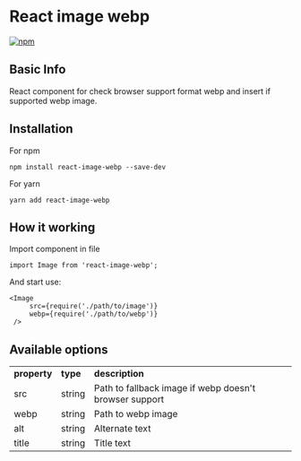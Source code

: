 # React image webp
[![npm][npm]][npm-url]

## Basic Info
React component for check browser support format webp and insert if supported webp image.

## Installation
For npm
```
npm install react-image-webp --save-dev
```
For yarn
```
yarn add react-image-webp
```

## How it working

Import component in file
```
import Image from 'react-image-webp';
```

And start use:
```
<Image
     src={require('./path/to/image')}
     webp={require('./path/to/webp')}
 />
 ```
## Available options
 <table>
 <tr>
 <td><strong>property</strong></td>
 <td><strong>type</strong></td>
 <td><strong>description</strong></td>
 </tr>
 <tr>
 <td>src</td>
 <td>string</td>
 <td>Path to fallback image if webp doesn't browser support</td>
 </tr>
 <tr>
 <td>webp</td>
 <td>string</td>
 <td>Path to webp image</td>
 </tr>
 <tr>
 <td>alt</td>
 <td>string</td>
 <td>Alternate text</td>
 </tr>
 <tr>
 <td>title</td>
 <td>string</td>
 <td>Title text</td>
 </tr>
 </table>

[npm]: https://img.shields.io/npm/v/react-image-webp.svg
[npm-url]: https://www.npmjs.com/package/react-image-webp